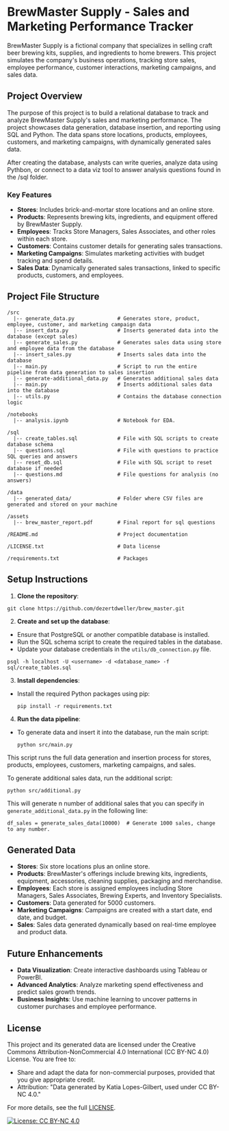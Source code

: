 # BrewMaster Supply - Sales and Marketing Performance Tracker

BrewMaster Supply is a fictional company that specializes in selling craft beer brewing kits, supplies, and ingredients to home brewers. This project simulates the company's business operations, tracking store sales, employee performance, customer interactions, marketing campaigns, and sales data.

## Project Overview

The purpose of this project is to build a relational database to track and analyze BrewMaster Supply's sales and marketing performance. The project showcases data generation, database insertion, and reporting using SQL and Python. The data spans store locations, products, employees, customers, and marketing campaigns, with dynamically generated sales data.

After creating the database, analysts can write queries, analyze data using Pythbon, or connect to a data viz tool to answer analysis questions found in the /sql folder. 

### Key Features
- **Stores**: Includes brick-and-mortar store locations and an online store.
- **Products**: Represents brewing kits, ingredients, and equipment offered by BrewMaster Supply.
- **Employees**: Tracks Store Managers, Sales Associates, and other roles within each store.
- **Customers**: Contains customer details for generating sales transactions.
- **Marketing Campaigns**: Simulates marketing activities with budget tracking and spend details.
- **Sales Data**: Dynamically generated sales transactions, linked to specific products, customers, and employees.

## Project File Structure
```
/src
  |-- generate_data.py              # Generates store, product, employee, customer, and marketing campaign data
  |-- insert_data.py                # Inserts generated data into the database (except sales)
  |-- generate_sales.py             # Generates sales data using store and employee data from the database
  |-- insert_sales.py               # Inserts sales data into the database
  |-- main.py                       # Script to run the entire pipeline from data generation to sales insertion
  |-- generate-additional_data.py   # Generates additional sales data
  |-- main.py                       # Inserts additional sales data into the database
  |-- utils.py                      # Contains the database connection logic

/notebooks
  |-- analysis.ipynb                # Notebook for EDA.

/sql
  |-- create_tables.sql             # File with SQL scripts to create database schema
  |-- questions.sql                 # File with questions to practice SQL queries and answers
  |-- reset_db.sql                  # File with SQL script to reset database if needed
  |-- questions.md                  # File questions for analysis (no answers)

/data
  |-- generated_data/               # Folder where CSV files are generated and stored on your machine

/assets
  |-- brew_master_report.pdf        # Final report for sql questions

/README.md                          # Project documentation

/LICENSE.txt                        # Data license

/requirements.txt                   # Packages

```

## Setup Instructions

1. **Clone the repository**:
```
git clone https://github.com/dezertdweller/brew_master.git
```

2. **Create and set up the database**:
- Ensure that PostgreSQL or another compatible database is installed.
- Run the SQL schema script to create the required tables in the database.
- Update your database credentials in the `utils/db_connection.py` file.

```
psql -h localhost -U <username> -d <database_name> -f sql/create_tables.sql
```

3. **Install dependencies**:
- Install the required Python packages using pip:
  ```
  pip install -r requirements.txt
  ```

4. **Run the data pipeline**:
- To generate data and insert it into the database, run the main script:
  ```
  python src/main.py
  ```

This script runs the full data generation and insertion process for stores, products, employees, customers, marketing campaigns, and sales.

To generate additional sales data, run the additional script:
```
python src/additional.py
```
This will generate n number of additional sales that you can specify in `generate_additional_data.py` in the following line:
```
df_sales = generate_sales_data(10000)  # Generate 1000 sales, change to any number. 
```

## Generated Data

- **Stores**: Six store locations plus an online store.
- **Products**: BrewMaster's offerings include brewing kits, ingredients, equipment, accessories, cleaning supplies, packaging and merchandise.
- **Employees**: Each store is assigned employees including Store Managers, Sales Associates, Brewing Experts, and Inventory Specialists.
- **Customers**: Data generated for 5000 customers.
- **Marketing Campaigns**: Campaigns are created with a start date, end date, and budget.
- **Sales**: Sales data generated dynamically based on real-time employee and product data.

## Future Enhancements
- **Data Visualization**: Create interactive dashboards using Tableau or PowerBI.
- **Advanced Analytics**: Analyze marketing spend effectiveness and predict sales growth trends.
- **Business Insights**: Use machine learning to uncover patterns in customer purchases and employee performance.

## License

This project and its generated data are licensed under the Creative Commons Attribution-NonCommercial 4.0 International (CC BY-NC 4.0) License. You are free to:
- Share and adapt the data for non-commercial purposes, provided that you give appropriate credit.
- Attribution: "Data generated by Katia Lopes-Gilbert, used under CC BY-NC 4.0."

For more details, see the full [LICENSE](./LICENSE.txt).

[![License: CC BY-NC 4.0](https://img.shields.io/badge/License-CC%20BY--NC%204.0-lightgrey.svg)](https://creativecommons.org/licenses/by-nc/4.0/)
